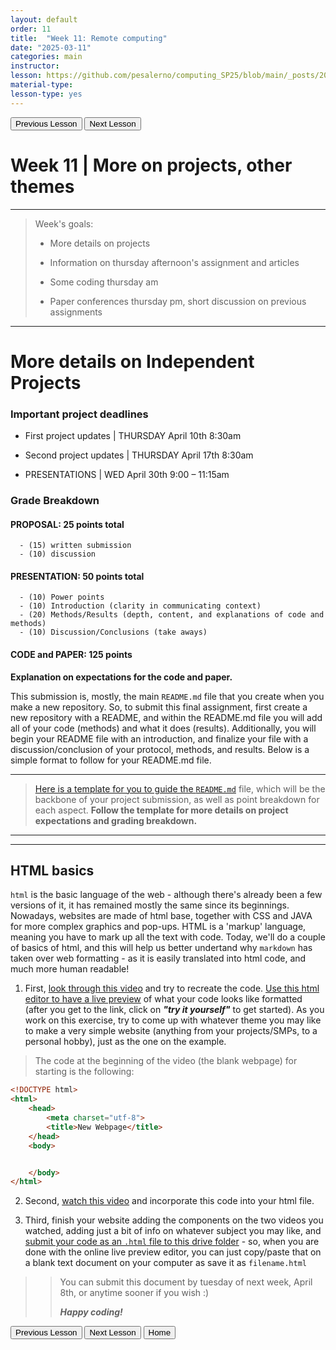 ```yaml
---
layout: default
order: 11
title:  "Week 11: Remote computing"
date: "2025-03-11"
categories: main
instructor: 
lesson: https://github.com/pesalerno/computing_SP25/blob/main/_posts/2025-02-25-7_Week_7.md
material-type: 
lesson-type: yes
---
```


<a href="https://pesalerno.github.io/computing_SP25/main/2025/03/18/10_Week_10.html"><button>Previous Lesson</button></a>    <a href="https://pesalerno.github.io/computing_SP25/main/2025/03/11/13_Week_12.html"><button>Next Lesson</button></a> 

# Week 11 | More on projects, other themes

------------
>Week's goals:
>
> - More details on projects
>
> - Information on thursday afternoon's assignment and articles
>
> - Some coding thursday am 
> 
> - Paper conferences thursday pm, short discussion on previous assignments

--------------

# More details on Independent Projects 


### Important project deadlines

- First project updates | THURSDAY April 10th 8:30am

- Second project updates | THURSDAY April 17th 8:30am

- PRESENTATIONS | WED April 30th 9:00 – 11:15am



### Grade Breakdown

#### **PROPOSAL:   25 points total**

      - (15) written submission 
      - (10) discussion         

#### **PRESENTATION: 50 points total**

      - (10) Power points 
      - (10) Introduction (clarity in communicating context)
      - (20) Methods/Results (depth, content, and explanations of code and methods)
      - (10) Discussion/Conclusions (take aways)

#### **CODE and PAPER: 125 points**


**Explanation on expectations for the code and paper.**

This submission is, mostly, the main `README.md` file that you create when you make a new repository. So, to submit this final assignment, first create a new repository with a README, and within the README.md file you will add all of your code (methods) and what it does (results). Additionally, you will begin your README file with an introduction, and finalize your file with a discussion/conclusion of your protocol, methods, and results. Below is a simple format to follow for your README.md file. 



-------------

> [Here is a template for you to guide the `README.md`](https://github.com/pesalerno/computing_SP25/blob/main/_files/project_README_template.md) file, which will be the backbone of your project submission, as well as point breakdown for each aspect. **Follow the template for more details on project expectations and grading breakdown.**

----------------
------------------

## HTML basics 

`html` is the basic language of the web - although there's already been a few versions of it, it has remained mostly the same since its beginnings. Nowadays, websites are made of html base, together with CSS and JAVA for more complex graphics and pop-ups. HTML is a 'markup' language, meaning you have to mark up all the text with code. Today, we'll do a couple of basics of html, and this will help us better undertand why `markdown` has taken over web formatting - as it is easily translated into html code, and much more human readable! 

1. First, [look through this video](https://www.khanacademy.org/computing/computer-programming/html-css/intro-to-html/pt/html-basics) and try to recreate the code. [Use this html editor to have a live preview](https://www.w3schools.com/html/html_editor.asp) of what your code looks like formatted (after you get to the link, click on ***"try it yourself"*** to get started). As you work on this exercise, try to come up with whatever theme you may like to make a very simple website (anything from your projects/SMPs, to a personal hobby), just as the one on the example. 

> The code at the beginning of the video (the blank webpage) for starting is the following: 

```html
<!DOCTYPE html>
<html>
	<head>
		<meta charset="utf-8">
		<title>New Webpage</title>
	</head>
	<body>


	</body>
</html>
```


2. Second, [watch this video](https://www.khanacademy.org/computing/computer-programming/html-css/intro-to-html/pt/html-lists) and incorporate this code into your html file.

3. Third, finish your website adding the components on the two videos you watched, adding just a bit of info on whatever subject you may like, and [submit your code as an `.html` file to this drive folder](https://drive.google.com/drive/folders/1htDZgc4na6SOdjmm53no7lgWDdAjegJw?usp=drive_link) - so, when you are done with the online live preview editor, you can just copy/paste that on a blank text document on your computer as save it as `filename.html`

>> You can submit this document by tuesday of next week, April 8th, or anytime sooner if you wish :) 
>> 
>> ***Happy coding!***



<a href="https://pesalerno.github.io/computing_SP25/main/2025/03/18/10_Week_10.html"><button>Previous Lesson</button></a>    <a href="https://pesalerno.github.io/computing_SP25/main/2025/03/11/13_Week_12.html"><button>Next Lesson</button></a> 
<a href="https://pesalerno.github.io/computing_SP25/"><button>Home</button></a>  